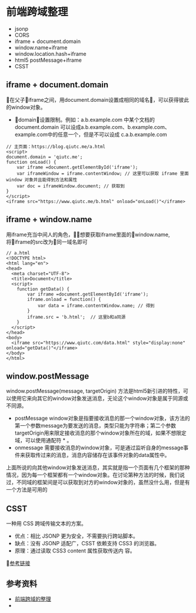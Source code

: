 # 前端跨域整理  
-   jsonp
-   CORS
-   iframe + document.domain  
-   window.name+iframe  
-   window.location.hash+iframe  
-   html5 postMessage+iframe  
-   CSST

## iframe + document.domain
在父子iframe之间，用document.domain设置成相同的域名，可以获得彼此的window对象。  

-   domain设置限制。例如：a.b.example.com 中某个文档的 document.domain 可以设成a.b.example.com、b.example.com、example.com中的任意一个，但是不可以设成 c.a.b.example.com

```
// 主页面：https://blog.qiutc.me/a.html
<script>
document.domain = 'qiutc.me';
function onLoad() {
	var iframe =document.getElementById('iframe');
	var iframeWindow = iframe.contentWindow; // 这里可以获取 iframe 里面 window 对象并且能得到方法和属性
	var doc = iframeWindow.document; // 获取到
}
</script>
<iframe src="https://www.qiutc.me/b.html" onload="onLoad()"</iframe>
```
## iframe + window.name
用iframe充当中间人的角色，想要获取iframe里面的window.name,将iframe的src改为同一域名即可  
```
// a.html
<!DOCTYPE html>
<html lang="en">
<head>
  <meta charset="UTF-8">
  <title>Document</title>
  <script>
	function getData() {
		var iframe =document.getElementById('iframe');
		iframe.onload = function() {
			var data = iframe.contentWindow.name; // 得到
		}
		iframe.src = 'b.html';  // 这里b和a同源
	}
  </script>
</head>
<body>
  <iframe src="https://www.qiutc.com/data.html" style="display:none" onload="getData()"</iframe>
</body>
</html>
```

## window.postMessage
window.postMessage(message, targetOrigin) 方法是html5新引进的特性，可以使用它来向其它的window对象发送消息，无论这个window对象是属于同源或不同源。  
-   postMessage window对象是指要接收消息的那一个window对象，该方法的第一个参数message为要发送的消息，类型只能为字符串；第二个参数targetOrigin用来限定接收消息的那个window对象所在的域，如果不想限定域，可以使用通配符 * 。
-   onmessage 需要接收消息的window对象，可是通过监听自身的message事件来获取传过来的消息，消息内容储存在该事件对象的data属性中。  

上面所说的向其他window对象发送消息，其实就是指一个页面有几个框架的那种情况，因为每一个框架都有一个window对象。在讨论第种方法的时候，我们说过，不同域的框架间是可以获取到对方的window对象的，虽然没什么用，但是有一个方法是可用的

## CSST
一种用 CSS 跨域传输文本的方案。
-   优点：相比 JSONP 更为安全，不需要执行跨站脚本。
-   缺点：没有 JSONP 适配广，CSST 依赖支持 CSS3 的浏览器。
-   原理：通过读取 CSS3 content 属性获取传送内
容。 

[参考链接](https://github.com/zswang/csst)
## 参考资料
-   [前端跨域的整理](https://qiutc.me/post/cross-domain-collections.html)  
-    